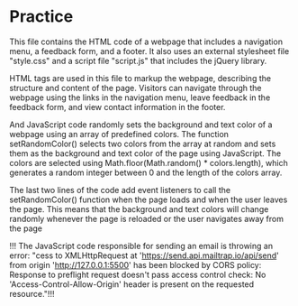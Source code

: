 # Practice

This file contains the HTML code of a webpage that includes a navigation menu, a feedback form, and a footer. It also uses an external stylesheet file "style.css" and a script file "script.js" that includes the jQuery library.

HTML tags are used in this file to markup the webpage, describing the structure and content of the page. Visitors can navigate through the webpage using the links in the navigation menu, leave feedback in the feedback form, and view contact information in the footer.

And JavaScript code randomly sets the background and text color of a webpage using an array of predefined colors. The function setRandomColor() selects two colors from the array at random and sets them as the background and text color of the page using JavaScript. The colors are selected using Math.floor(Math.random() * colors.length), which generates a random integer between 0 and the length of the colors array.

The last two lines of the code add event listeners to call the setRandomColor() function when the page loads and when the user leaves the page. This means that the background and text colors will change randomly whenever the page is reloaded or the user navigates away from the page




!!! The JavaScript code responsible for sending an email is throwing an error:
     "cess to XMLHttpRequest at 'https://send.api.mailtrap.io/api/send' from origin 'http://127.0.0.1:5500' has been blocked by CORS policy: Response to preflight request doesn't pass access  control check: No 'Access-Control-Allow-Origin' header is present on the requested resource."!!!